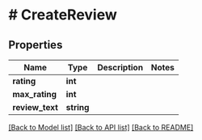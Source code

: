 # # CreateReview

## Properties

Name | Type | Description | Notes
------------ | ------------- | ------------- | -------------
**rating** | **int** |  |
**max_rating** | **int** |  |
**review_text** | **string** |  |

[[Back to Model list]](../../README.md#models) [[Back to API list]](../../README.md#endpoints) [[Back to README]](../../README.md)
